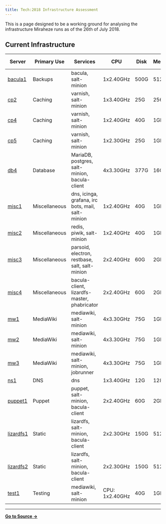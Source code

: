 ```yaml
---
title: Tech:2018 Infrastructure Assessment
---
```


This is a page designed to be a working ground for analysing the infrastructure Miraheze runs as of the 26th of July 2018.

## Current Infrastructure 

| Server | Primary Use | Services | CPU | Disk | Memory | Price (/mo) |
| --- | --- | --- | --- | --- | --- | --- |
| [bacula1](https://meta.miraheze.org/wiki/Tech:bacula1) | Backups | bacula, salt-minion | 1x2.40GHz | 500G | 512MB | $12 |
| [cp2](https://meta.miraheze.org/wiki/Tech:cp2) | Caching | varnish, salt-minion | 1x3.40GHz | 25G | 256MB | $2.67 |
| [cp4](https://meta.miraheze.org/wiki/Tech:cp4) | Caching | varnish, salt-minion | 1x2.40GHz | 40G | 1GB | $3.50 |
| [cp5](https://meta.miraheze.org/wiki/Tech:cp5) | Caching | varnish, salt-minion | 1x2.30GHz | 25G | 1GB | $5 |
| [db4](https://meta.miraheze.org/wiki/Tech:db4) | Database | MariaDB, postgres, salt-minion, bacula-client | 4x3.30GHz | 377G | 16GB | $80 |
| [misc1](https://meta.miraheze.org/wiki/Tech:misc1) | Miscellaneous | dns, icinga, grafana, irc bots, mail, salt-minion | 1x2.40GHz | 40G | 1GB | $3.15 |
| [misc2](https://meta.miraheze.org/wiki/Tech:misc2) | Miscellaneous | redis, piwik, salt-minion | 1x2.40GHz | 40G | 1GB | $3.15 |
| [misc3](https://meta.miraheze.org/wiki/Tech:misc3) | Miscellaneous | parsoid, electron, restbase, salt, salt-minion | 2x2.40GHz | 60G | 2GB | $7 |
| [misc4](https://meta.miraheze.org/wiki/Tech:misc4) | Miscellaneous | bacula-client, lizardfs-master, phabricator | 2x2.40GHz | 60G | 2GB | $7 |
| [mw1](https://meta.miraheze.org/wiki/Tech:mw1) | MediaWiki | mediawiki, salt-minion | 4x3.30GHz | 75G | 1GB | $10 |
| [mw2](https://meta.miraheze.org/wiki/Tech:mw2) | MediaWiki | mediawiki, salt-minion | 4x3.30GHz | 75G | 1GB | $10 |
| [mw3](https://meta.miraheze.org/wiki/Tech:mw3) | MediaWiki | mediawiki, salt-minion, jobrunner | 4x3.30GHz | 75G | 1GB | $10 |
| [ns1](/tech-docs/techns1) | DNS | dns | 1x3.40GHz | 12G | 128MB | $1.13 |
| [puppet1](https://meta.miraheze.org/wiki/Tech:puppet1) | Puppet | puppet, salt-minion, bacula-client | 2x2.40GHz | 60G | 2GB | $7 |
| [lizardfs1](https://meta.miraheze.org/wiki/Tech:lizardfs1) | Static | lizardfs, salt-minion, bacula-client | 2x2.30GHz | 150G | 512MB | $4.85 |
| [lizardfs2](https://meta.miraheze.org/wiki/Tech:lizardfs2) | Static | lizardfs, salt-minion, bacula-client | 2x2.30GHz | 150G | 512MB | $4.85 |
| [test1](https://meta.miraheze.org/wiki/Tech:test1) | Testing | mediawiki, salt-minion | CPU: 1x2.40GHz | 40G | 1GB | $3.50 |

----
**[Go to Source &rarr;](https://meta.miraheze.org/wiki/Tech:2018_Infrastructure_Assessment)**